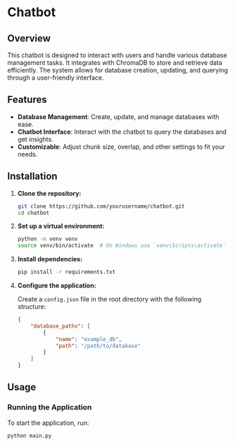 # Chatbot

## Overview

This chatbot is designed to interact with users and handle various database management tasks. It integrates with ChromaDB to store and retrieve data efficiently. The system allows for database creation, updating, and querying through a user-friendly interface.

## Features

- **Database Management**: Create, update, and manage databases with ease.
- **Chatbot Interface**: Interact with the chatbot to query the databases and get insights.
- **Customizable**: Adjust chunk size, overlap, and other settings to fit your needs.

## Installation

1. **Clone the repository:**

    ```bash
    git clone https://github.com/yourusername/chatbot.git
    cd chatbot
    ```

2. **Set up a virtual environment:**

    ```bash
    python -m venv venv
    source venv/bin/activate  # On Windows use `venv\Scripts\activate`
    ```

3. **Install dependencies:**

    ```bash
    pip install -r requirements.txt
    ```

4. **Configure the application:**

    Create a `config.json` file in the root directory with the following structure:

    ```json
    {
        "database_paths": [
            {
                "name": "example_db",
                "path": "/path/to/database"
            }
        ]
    }
    ```

## Usage

### Running the Application

To start the application, run:

```bash
python main.py
